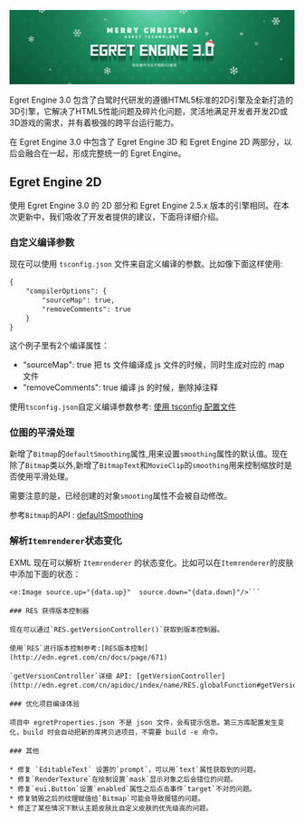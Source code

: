 ![](567d1701cfd0f.jpg)

Egret Engine 3.0 包含了白鹭时代研发的遵循HTML5标准的2D引擎及全新打造的3D引擎，它解决了HTML5性能问题及碎片化问题，灵活地满足开发者开发2D或3D游戏的需求，并有着极强的跨平台运行能力。

在 Egret Engine 3.0 中包含了 Egret Engine 3D 和 Egret Engine 2D 两部分，以后会融合在一起，形成完整统一的 Egret Engine。


## Egret Engine 2D

使用 Egret Engine 3.0 的 2D 部分和 Egret Engine 2.5.x 版本的引擎相同。在本次更新中，我们吸收了开发者提供的建议，下面将详细介绍。

### 自定义编译参数

现在可以使用 `tsconfig.json` 文件来自定义编译的参数。比如像下面这样使用:

```
{
    "compilerOptions": {
        "sourceMap": true,
        "removeComments": true
    }
}
```

这个例子里有2个编译属性：

* "sourceMap": true 把 ts 文件编译成 js 文件的时候，同时生成对应的 map 文件
* "removeComments": true 编译 js 的时候，删除掉注释

使用`tsconfig.json`自定义编译参数参考: [使用 tsconfig 配置文件](http://edn.egret.com/cn/docs/page/773)

### 位图的平滑处理

新增了`Bitmap`的`defaultSmoothing`属性,用来设置`smoothing`属性的默认值。现在除了`Bitmap`类以外,新增了`BitmapText`和`MovieClip`的`smoothing`用来控制缩放时是否使用平滑处理。

需要注意的是，已经创建的对象`smooting`属性不会被自动修改。

参考`Bitmap`的API : [defaultSmoothing](http://edn.egret.com/cn/apidoc/index/name/egret.Bitmap#defaultSmoothing)

### 解析`Itemrenderer`状态变化

EXML 现在可以解析 `Itemrenderer` 的状态变化。比如可以在`Itemrenderer`的皮肤中添加下面的状态：

```
<e:Image source.up="{data.up}"  source.down="{data.down}"/>```

### RES 获得版本控制器

现在可以通过`RES.getVersionController()`获取到版本控制器。

使用`RES`进行版本控制参考:[RES版本控制](http://edn.egret.com/cn/docs/page/671)

`getVersionController`详细 API: [getVersionController](http://edn.egret.com/cn/apidoc/index/name/RES.globalFunction#getVersionController)

### 优化项目编译体验

项目中 egretProperties.json 不是 json 文件，会有提示信息。第三方库配置发生变化，build 时会自动把新的库拷贝进项目，不需要 build -e 命令。

### 其他

* 修复 `EditableText` 设置的`prompt`，可以用`text`属性获取到的问题。
* 修复`RenderTexture`在绘制设置`mask`显示对象之后会错位的问题。
* 修复`eui.Button`设置`enabled`属性之后点击事件`target`不对的问题。
* 修复销毁之后的纹理赋值给`Bitmap`可能会导致报错的问题。
* 修正了某些情况下默认主题皮肤比自定义皮肤的优先级高的问题。


